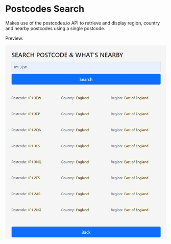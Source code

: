# Postcodes Search

Makes use of the postcodes.io API to retrieve and display region, country and nearby postcodes using a single postcode.

Preview:

![](images/screenshot1.jpg)
